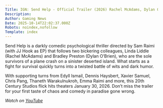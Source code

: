 ```yaml
---
Title: IGN: Send Help - Official Trailer (2026) Rachel McAdams, Dylan O'Brien
Description: 
Author: Gaming News
Date: 2025-10-14T22:02:37.000Z
Robots: noindex,nofollow
Template: index
---
```

<p>Send Help is a darkly comedic psychological thriller directed by Sam Raimi (with JJ Hook as EP) that follows two bickering colleagues, Linda Liddle (Rachel McAdams) and Bradley Preston (Dylan O’Brien), who are the sole survivors of a plane crash on a sinister deserted island. What starts as a fight for survival quickly turns into a twisted battle of wits and dark humor.</p>

<p>With supporting turns from Edyll Ismail, Dennis Haysbert, Xavier Samuel, Chris Pang, Thaneth Warakulnukroh, Emma Raimi and more, this 20th Century Studios flick hits theaters January 30, 2026. Don’t miss the trailer for your first taste of chaos and comedy in paradise gone wrong.</p>

<p><em>Watch on <a href="https://www.youtube.com/watch?v=ADKjgk8qlo4" rel="noopener noreferrer">YouTube</a></em></p>

